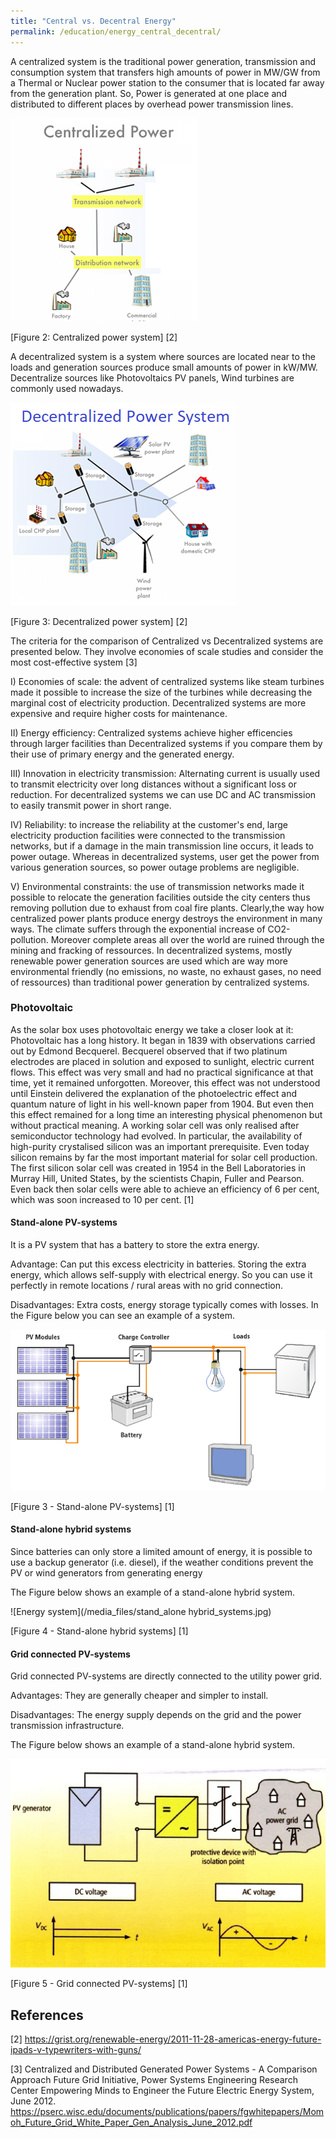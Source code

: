 ```yaml
---
title: "Central vs. Decentral Energy"
permalink: /education/energy_central_decentral/
---
```


A centralized system is the traditional power generation, transmission and consumption system that transfers high amounts of power in MW/GW from a Thermal or Nuclear power station to the consumer that is located far away from the generation plant. So, Power is generated at one place and distributed to different places by overhead power transmission lines.

![Centralized Power system](/media_files/centralized_system.png)

[Figure 2: Centralized power system] [2]

A decentralized system is a system where sources are located near to the loads and generation sources produce small amounts of power in kW/MW. Decentralize sources like Photovoltaics PV panels, Wind turbines are commonly used nowadays.

![Decentralized Power system](/media_files/decentralized_system.png)

[Figure 3: Decentralized power system] [2]

The criteria for the comparison of Centralized vs Decentralized systems are presented below. They involve economies of scale studies and consider the most cost-effective system [3]

I)	Economies of scale: the advent of centralized systems like steam turbines made it possible to increase the size of the turbines while decreasing the marginal cost of electricity production. Decentralized systems are more expensive and require higher costs for maintenance.

II)	Energy efficiency: Centralized systems achieve higher efficencies through larger facilities than Decentralized systems if you compare them by their use of primary energy and the generated energy.

III)	Innovation in electricity transmission: Alternating current is usually used to transmit electricity over long distances without a significant loss or reduction. For decentralized systems we can use DC and AC transmission to easily transmit power in short range.  

IV)	Reliability: to increase the reliability at the customer's end, large electricity production facilities were connected to the transmission networks, but if a damage in the main transmission line occurs, it leads to power outage. Whereas in decentralized systems, user get the power from various generation sources, so power outage problems are negligible.

V)	Environmental constraints: the use of transmission networks made it possible to relocate the generation facilities outside the city centers thus removing pollution due to exhaust from coal fire plants. Clearly,the way how centralized power plants produce energy  destroys the environment in many ways. The climate suffers through the exponential increase of CO2-pollution. Moreover complete areas all over the world are ruined through the mining and fracking of ressources. In decentralized systems, mostly renewable power generation sources are used which are way more environmental friendly (no emissions, no waste, no exhaust gases, no need of ressources) than traditional power generation by centralized systems.

### Photovoltaic

As the solar box uses photovoltaic energy we take a closer look at it:
Photovoltaic has a long history. It began in 1839 with observations carried out by Edmond Becquerel. Becquerel observed that if two platinum electrodes are placed in solution and exposed to sunlight, electric current flows. This effect was very small and had no practical significance at that time, yet it remained unforgotten. Moreover, this effect was not understood until Einstein delivered the explanation of the photoelectric effect and quantum nature of light in his well-known paper from 1904. But even then this effect remained for a long time an interesting physical phenomenon but without practical meaning. A working solar cell was only realised after semiconductor technology had evolved. In particular, the availability of high-purity crystalised silicon was an important prerequisite. Even today silicon remains by far the most important material for solar cell production. The first silicon solar cell was created in 1954 in the Bell Laboratories in Murray Hill, United States, by the scientists Chapin, Fuller and Pearson. Even back then solar cells were able to achieve an efficiency of 6 per cent, which was soon increased to 10 per cent. [1]


#### Stand-alone PV-systems

It is a PV system that has a battery to store the extra energy.

Advantage: Can put this excess electricity in batteries. Storing the extra energy, which allows self-supply with electrical energy. So you can use it perfectly in remote locations / rural areas with no grid connection.

Disadvantages: Extra costs, energy storage typically comes with losses. In the Figure below you can see an example of a system.

![Energy system](/media_files/stand_alone_pv_systems.png)

[Figure 3 - Stand-alone PV-systems] [1]

#### Stand-alone hybrid systems

Since batteries can only store a limited amount of energy, it is possible to use a backup generator (i.e. diesel), if the weather conditions prevent the PV or wind generators from generating energy

The Figure below shows an example of a stand-alone hybrid system.

![Energy system](/media_files/stand_alone hybrid_systems.jpg)

[Figure 4 - Stand-alone hybrid systems] [1]

#### Grid connected PV-systems

Grid connected PV-systems are directly connected to the utility power grid.

Advantages: They are generally cheaper and simpler to install.

Disadvantages: The energy supply depends on the grid and the power transmission infrastructure.

The Figure below shows an example of a stand-alone hybrid system.

![Energy system](/media_files/grid_connected_pv_systems.jpg)

[Figure 5 - Grid connected PV-systems] [1]



## References

[2] https://grist.org/renewable-energy/2011-11-28-americas-energy-future-ipads-v-typewriters-with-guns/

[3] Centralized and Distributed Generated Power Systems - A Comparison Approach Future Grid Initiative, Power Systems Engineering Research Center Empowering Minds to Engineer the Future Electric Energy System, June 2012. https://pserc.wisc.edu/documents/publications/papers/fgwhitepapers/Momoh_Future_Grid_White_Paper_Gen_Analysis_June_2012.pdf

